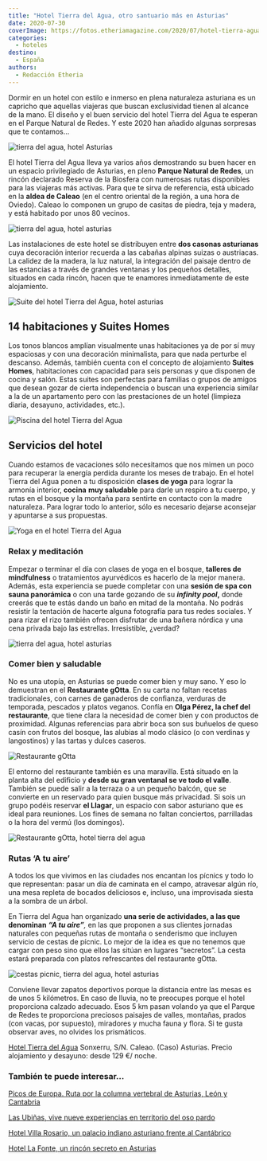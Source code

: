 ```yaml
---
title: "Hotel Tierra del Agua, otro santuario más en Asturias"
date: 2020-07-30
coverImage: https://fotos.etheriamagazine.com/2020/07/hotel-tierra-agua-habitacion.jpg
categories: 
  - hoteles
destino: 
  - España
authors: 
  - Redacción Etheria
---
```


Dormir en un hotel con estilo e inmerso en plena naturaleza asturiana es un capricho que aquellas viajeras que buscan exclusividad tienen al alcance de la mano. El diseño y el buen servicio del hotel Tierra del Agua te esperan en el Parque Natural de Redes. Y este 2020 han añadido algunas sorpresas que te contamos...

![tierra del agua, hotel Asturias](https://fotos.etheriamagazine.com/2020/07/hotel-tierra-agua-habitacion.jpg "Habitación de Tierra del Agua (Asturias).")

El hotel Tierra del Agua lleva ya varios años demostrando su buen hacer en un espacio 
privilegiado de Asturias, en pleno **Parque Natural de Redes**, un rincón declarado 
Reserva de la Biosfera con numerosas rutas disponibles para las viajeras más activas. 
Para que te sirva de referencia, está ubicado en la **aldea de Caleao** (en el centro 
oriental de la región, a una hora de Oviedo). Caleao lo componen un grupo de casitas de 
piedra, teja y madera, y está habitado por unos 80 vecinos. 

![tierra del agua, hotel asturias](https://fotos.etheriamagazine.com/2020/07/hotel-tierra-agua-terraza.jpg "Terraza del hotel Tierra del Agua.")

Las instalaciones de este hotel se distribuyen entre **dos casonas asturianas** cuya 
decoración interior recuerda a las cabañas alpinas suizas o austriacas. La calidez de la 
madera, la luz natural, la integración del paisaje dentro de las estancias a través de 
grandes ventanas y los pequeños detalles, situados en cada rincón, hacen que te enamores 
inmediatamente de este alojamiento. 

![Suite del hotel Tierra del Agua, hotel asturias](https://fotos.etheriamagazine.com/2020/07/hotel-tierra-agua-suite.jpg "Suite del hotel Tierra del Agua.")

## 14 habitaciones y Suites Homes

Los tonos blancos amplían visualmente unas habitaciones ya de por sí muy espaciosas y 
con una decoración minimalista, para que nada perturbe el descanso. Además, también 
cuenta con el concepto de alojamiento **Suites Homes**, habitaciones con capacidad para 
seis personas y que disponen de cocina y salón. Estas suites son perfectas para familias 
o grupos de amigos que desean gozar de cierta independencia o buscan una experiencia 
similar a la de un apartamento pero con las prestaciones de un hotel (limpieza diaria, 
desayuno, actividades, etc.). 

![Piscina del hotel Tierra del Agua](https://fotos.etheriamagazine.com/2020/07/hotel-tierra-agua-infinity-pool.jpg "Piscina del hotel Tierra del Agua.")

## Servicios del hotel

Cuando estamos de vacaciones sólo necesitamos que nos mimen un poco para recuperar la 
energía perdida durante los meses de trabajo. En el hotel Tierra del Agua ponen a tu 
disposición **clases de yoga** para lograr la armonía interior, **cocina** **muy 
saludable** para darle un respiro a tu cuerpo, y rutas en el bosque y la montaña para 
sentirte en contacto con la madre naturaleza. Para lograr todo lo anterior, sólo es 
necesario dejarse aconsejar y apuntarse a sus propuestas. 

![Yoga en el hotel Tierra del Agua](https://fotos.etheriamagazine.com/2020/07/hotel-tierra-agua-yoga.jpg "Yoga en el hotel Tierra del Agua.")

### Relax y meditación

Empezar o terminar el día con clases de yoga en el bosque, **talleres de mindfulness** o 
tratamientos ayurvédicos es hacerlo de la mejor manera. Además, esta experiencia se 
puede completar con una **sesión de spa con sauna panorámica** o con una tarde gozando 
de su **_infinity pool_,** donde creerás que te estás dando un baño en mitad de la 
montaña. No podrás resistir la tentación de hacerte alguna fotografía para tus redes 
sociales. Y para rizar el rizo también ofrecen disfrutar de una bañera nórdica y una 
cena privada bajo las estrellas. Irresistible, ¿verdad? 

![tierra del agua, hotel asturias](https://fotos.etheriamagazine.com/2020/07/hotel-tierra-agua-spa.jpg "Spa del hotel Tierra del Agua.")

### Comer bien y saludable

No es una utopía, en Asturias se puede comer bien y muy sano. Y eso lo demuestran en el 
**Restaurante gOtta**. En su carta no faltan recetas tradicionales, con carnes de 
ganaderos de confianza, verduras de temporada, pescados y platos veganos. Confía en 
**Olga Pérez, la chef del restaurante**, que tiene clara la necesidad de comer bien y 
con productos de proximidad. Algunas referencias para abrir boca son sus buñuelos de 
queso casín con frutos del bosque, las alubias al modo clásico (o con verdinas y 
langostinos) y las tartas y dulces caseros. 

![Restaurante gOtta](https://fotos.etheriamagazine.com/2020/07/hotel-tierra-agua-gotta.jpg "Restaurante gOtta.")

El entorno del restaurante también es una maravilla. Está situado en la planta alta del 
edificio y **desde su gran ventanal se ve todo el valle**. También se puede salir a la 
terraza o a un pequeño balcón, que se convierte en un reservado para quien busque más 
privacidad. Si sois un grupo podéis reservar **el Llagar**, un espacio con sabor 
asturiano que es ideal para reuniones. Los fines de semana no faltan conciertos, 
parrilladas o la hora del vermú (los domingos). 

![Restaurante gOtta, hotel tierra del agua](https://fotos.etheriamagazine.com/2020/07/hotel-tierra-agua-restaurante-gotta.jpg "Restaurante gOtta.")

### Rutas ‘A tu aire’

A todos los que vivimos en las ciudades nos encantan los pícnics y todo lo que 
representan: pasar un día de caminata en el campo, atravesar algún río, una mesa repleta 
de bocados deliciosos e, incluso, una improvisada siesta a la sombra de un árbol. 

En Tierra del Agua han organizado **una serie de actividades, a las que denominan** 
_**“A tu aire”**,_ en las que proponen a sus clientes jornadas naturales con pequeñas 
rutas de montaña o senderismo que incluyen servicio de cestas de pícnic. Lo mejor de la 
idea es que no tenemos que cargar con peso sino que ellos las sitúan en lugares 
“secretos”. La cesta estará preparada con platos refrescantes del restaurante gOtta. 

![cestas picnic, tierra del agua, hotel asturias](https://fotos.etheriamagazine.com/2020/07/hotel-tierra-agua-picnic.jpg "Cesta de pícnic, una propuesta del hotel.")

Conviene llevar zapatos deportivos porque la distancia entre las mesas es de unos 5 
kilómetros. En caso de lluvia, no te preocupes porque el hotel proporciona calzado 
adecuado. Esos 5 km pasan volando ya que el Parque de Redes te proporciona preciosos 
paisajes de valles, montañas, prados (con vacas, por supuesto), miradores y mucha fauna 
y flora. Si te gusta observar aves, no olvides los prismáticos. 

[Hotel Tierra del Agua](http://www.tierradelagua.es/) Sonxerru, S/N. Caleao. (Caso) 
Asturias. Precio alojamiento y desayuno: desde 129 €/ noche. 

### También te puede interesar...

[Picos de Europa. Ruta por la columna vertebral de Asturias, León y 
Cantabria](https://etheriamagazine.com/2018/10/17/picos-de-europa-ruta-por-asturias-leon-y-cantabria/) 

[Las Ubiñas, vive nueve experiencias en territorio del oso 
pardo](https://etheriamagazine.com/2021/07/21/que-hacer-en-parque-las-ubinas-la-mesa/) 

[Hotel Villa Rosario, un palacio indiano asturiano frente al 
Cantábrico](https://etheriamagazine.com/2021/07/20/hotel-villa-rosario-palacio-ribadesella/) 

[Hotel La Fonte, un rincón secreto en 
Asturias](https://etheriamagazine.com/2020/06/30/hotel-la-fonte-asturias-viajes-pareja-familia/)
